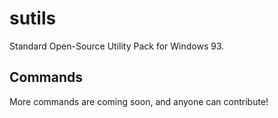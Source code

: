 # sutils
Standard Open-Source Utility Pack for Windows 93.

## Commands
More commands are coming soon, and anyone can contribute!
